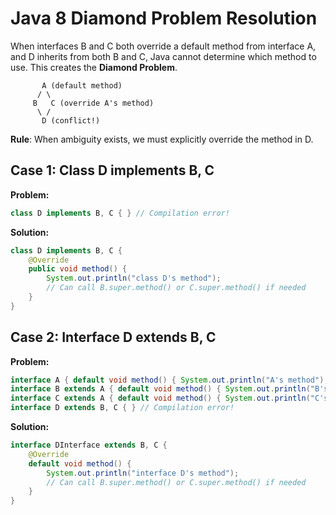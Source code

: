 # Java 8 Diamond Problem Resolution

When interfaces B and C both override a default method from interface A, and D inherits from both B and C, Java cannot determine which method to use. This creates the **Diamond Problem**.

```
       A (default method)
      / \
     B   C (override A's method)
      \ /
       D (conflict!)
```

**Rule**: When ambiguity exists, we must explicitly override the method in D.

## Case 1: Class D implements B, C

**Problem:**
```java
class D implements B, C { } // Compilation error!
```

**Solution:**
```java
class D implements B, C {
    @Override
    public void method() {
        System.out.println("class D's method");
        // Can call B.super.method() or C.super.method() if needed
    }
}
```

## Case 2: Interface D extends B, C

**Problem:**
```java
interface A { default void method() { System.out.println("A's method"); } }
interface B extends A { default void method() { System.out.println("B's method"); } }
interface C extends A { default void method() { System.out.println("C's method"); } }
interface D extends B, C { } // Compilation error!
```

**Solution:**
```java
interface DInterface extends B, C {
    @Override
    default void method() {
        System.out.println("interface D's method");
        // Can call B.super.method() or C.super.method() if needed
    }
}
```
